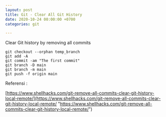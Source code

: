 ```yaml
---
layout: post
title: Git - Clear All Git History
date: 2020-10-24 00:00:00 +0700
categories: git

---
```

Clear Git history by removing all commits

    git checkout --orphan temp_branch
    git add -A
    git commit -am "The first commit"
    git branch -D main
    git branch -m main
    git push -f origin main

Referensi :

[https://www.shellhacks.com/git-remove-all-commits-clear-git-history-local-remote/](https://www.shellhacks.com/git-remove-all-commits-clear-git-history-local-remote/ "https://www.shellhacks.com/git-remove-all-commits-clear-git-history-local-remote/")